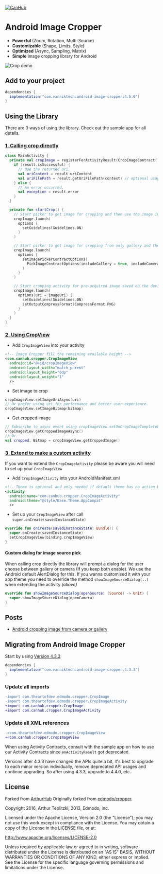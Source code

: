 [![CanHub](.documentation/art/cover.png?raw=true)](https://github.com/canhub)

Android Image Cropper
=====================

- **Powerful** (Zoom, Rotation, Multi-Source)
- **Customizable** (Shape, Limits, Style)
- **Optimized** (Async, Sampling, Matrix)
- **Simple** image cropping library for Android

![Crop demo](.documentation/art/showcase-1.gif?raw=true)

## Add to your project

```groovy
dependencies {
  implementation("com.vanniktech:android-image-cropper:4.5.0")
}
```

## Using the Library

There are 3 ways of using the library. Check out the sample app for all details.

### [1. Calling crop directly](./sample/src/main/kotlin/com/canhub/cropper/sample/SampleCrop.kt)

```kotlin
class MainActivity {
  private val cropImage = registerForActivityResult(CropImageContract()) { result ->
    if (result.isSuccessful) {
      // Use the returned uri.
      val uriContent = result.uriContent
      val uriFilePath = result.getUriFilePath(context) // optional usage
    } else {
      // An error occurred.
      val exception = result.error
    }
  }

  private fun startCrop() {
    // Start picker to get image for cropping and then use the image in cropping activity.
    cropImage.launch(
      options {
        setGuidelines(Guidelines.ON)
      }
    )

    // Start picker to get image for cropping from only gallery and then use the image in cropping activity.
    cropImage.launch(
      options {
        setImagePickerContractOptions(
          PickImageContractOptions(includeGallery = true, includeCamera = false)
        )
      }
    )

    // Start cropping activity for pre-acquired image saved on the device and customize settings.
    cropImage.launch(
      options(uri = imageUri) {
        setGuidelines(Guidelines.ON)
        setOutputCompressFormat(CompressFormat.PNG)
      }
    )
  }
}
```

### [2. Using CropView](./sample/src/main/kotlin/com/canhub/cropper/sample/SampleUsingImageView.kt)

- Add `CropImageView` into your activity

```xml
<!-- Image Cropper fill the remaining available height -->
<com.canhub.cropper.CropImageView
  android:id="@+id/cropImageView"
  android:layout_width="match_parent"
  android:layout_height="0dp"
  android:layout_weight="1"
  />
```

- Set image to crop

```kotlin
cropImageView.setImageUriAsync(uri)
// Or prefer using uri for performance and better user experience.
cropImageView.setImageBitmap(bitmap)
```

- Get cropped image

```kotlin
// Subscribe to async event using cropImageView.setOnCropImageCompleteListener(listener)
cropImageView.getCroppedImageAsync()
// Or.
val cropped: Bitmap = cropImageView.getCroppedImage()
```

### [3. Extend to make a custom activity](./sample/src/main/kotlin/com/canhub/cropper/sample/SampleCustomActivity.kt)

If you want to extend the `CropImageActivity` please be aware you will need to set up your `CropImageView`

- Add `CropImageActivity` into your AndroidManifest.xml
```xml
<!-- Theme is optional and only needed if default theme has no action bar. -->
<activity
  android:name="com.canhub.cropper.CropImageActivity"
  android:theme="@style/Base.Theme.AppCompat"
  />
```

- Set up your `CropImageView` after call `super.onCreate(savedInstanceState)`

```kotlin
override fun onCreate(savedInstanceState: Bundle?) {
  super.onCreate(savedInstanceState)
  setCropImageView(binding.cropImageView)
}
```

#### Custom dialog for image source pick

When calling crop directly the library will prompt a dialog for the user choose between gallery or camera (If you keep both enable).
We use the Android default AlertDialog for this. If you wanna customised it with your app theme you need to override the method `showImageSourceDialog(..)` when extending the activity _(above)_

```kotlin
override fun showImageSourceDialog(openSource: (Source) -> Unit) {
  super.showImageSourceDialog(openCamera)
}
```

## Posts

 - [Android cropping image from camera or gallery](https://canato.medium.com/android-cropping-image-from-camera-or-gallery-fbe732800b08)

## Migrating from Android Image Cropper

Start by using [Version 4.3.3](https://github.com/CanHub/Android-Image-Cropper/releases/tag/4.3.3):

```groovy
dependencies {
  implementation("com.vanniktech:android-image-cropper:4.3.3")
}
```

### Update all imports

```diff
-import com.theartofdev.edmodo.cropper.CropImage
-import com.theartofdev.edmodo.cropper.CropImageActivity
+import com.canhub.cropper.CropImage
+import com.canhub.cropper.CropImageActivity
```

### Update all XML references

```diff
-<com.theartofdev.edmodo.cropper.CropImageView
+<com.canhub.cropper.CropImageView
```

When using Activity Contracts, consult with the sample app on how to use our Activity Contracts since `onActivityResult` got deprecated.

Versions after 4.3.3 have changed the APIs quite a bit, it's best to upgrade to each minor version individually, remove deprecated API usages and continue upgrading. So after using 4.3.3, upgrade to 4.4.0, etc.

## License

Forked from [ArthurHub](https://github.com/ArthurHub/Android-Image-Cropper)
Originally forked from [edmodo/cropper](https://github.com/edmodo/cropper).

Copyright 2016, Arthur Teplitzki, 2013, Edmodo, Inc.

Licensed under the Apache License, Version 2.0 (the "License"); you may not use this work except in compliance with the   License.
You may obtain a copy of the License in the LICENSE file, or at:

  http://www.apache.org/licenses/LICENSE-2.0

Unless required by applicable law or agreed to in writing, software distributed under the License is distributed on an "AS   IS" BASIS, WITHOUT WARRANTIES OR CONDITIONS OF ANY KIND, either express or implied. See the License for the specific language governing permissions and limitations under the License.
